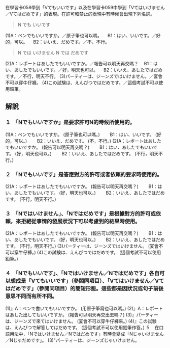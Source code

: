 
在學習卡058學到「Vてもいいです」以及在學習卡059中學到「Vてはいけません／Vてはだめです」的表現。在許可和禁止的表現中有時候會出現下列名詞。
 
> N でも いいです
 
 
(1)A：ペンでもいいですか。／原子筆也可以嗎。
　B1：はい、いいです。／好的，可以。
　B2：いいえ、だめです。／不，不行。
 
> N では いけません
> N では だめです
 
 
(2)A：レポートはあしたでもいいですか。／報告可以明天再交嗎？
　B1：はい、あしたでもいいです。／好，明天也可以。
　B2：いいえ、あしたではだめです。／不行，明天不行。
(3)パーティーは、ジーンズではいけません。／宴會不可以穿牛仔褲。
(4)この試験は、えんぴつではだめです。／這個考試不可以使用鉛筆。

## 解說

### １　「Nでもいいですか」是要求許可N的時候所使用的。
(1)A：ペンでもいいですか。
(原子筆也可以嗎。)
　　B1：はい、いいです。
(好的，可以。)
　　B2：いいえ、だめです。
(不，不行。)
(2)A：レポートはあしたでもいいですか。
(報告可以明天再交嗎？)
　　B1：はい、あしたでもいいです。
(好，明天也可以。)
　　B2：いいえ、あしたではだめです。
(不行，明天不行。)
### ２　「Nでもいいです」是答應對方的許可或者依賴的要求時使用的。
(2)A：レポートはあしたでもいいですか。
(報告可以明天再交嗎？)
　　B1：はい、あしたでもいいです。
(好，明天也可以。)
　　B2：いいえ、あしたではだめです。
(不行，明天不行。)
### ３　「Nではいけません」、「Nではだめです」是根據對方的許可或依賴，來拒絕從事情的發展狀況下可以考慮到的結果時使用。
(2)A：レポートはあしたでもいいですか。
(報告可以明天再交嗎？)
　　B1：はい、あしたでもいいです。
(好，明天也可以。)
　　B2：いいえ、あしたではだめです。
(不行，明天不行。)
(3)パーティーは、ジーンズではいけません。
(宴會不可以穿牛仔褲。)
(4)この試験は、えんぴつではだめです。
(這個考試不可以使用鉛筆。)
### ４　「Nでもいいです」、「Nではいけません／Nではだめです」各自可以想成是「Vてもいいです」（參閱同項目）、「Vてはいけません／Vてはだめです」（參閱同項目）的簡短形態。這些都是因狀況或句子前後意思不同而有所不同。
(1)』A：ペンで書いてもいいですか。
(用原子筆寫也可以嗎。)
(2)』A：レポートはあした出してもいいですか。
(報告可以明天再交出去嗎？)
(3)』パーティーは、ジーンズで來てはいけません。
(宴會不可以穿牛仔褲來。)
(4)』この試験は、えんぴつで解答してはだめです。
(這個考試不可以使用鉛筆作答。)
５　在口語用法中，「Nではいけません／Nではだめです」有時會變成「Nじゃいけません／Nじゃだめです」。
(3)"パーティーは、ジーンズじゃいけません。
